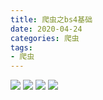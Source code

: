 ```yaml
---
title: 爬虫之bs4基础
date: 2020-04-24
categories: 爬虫
tags: 
- 爬虫
---
```

![](https://gitee.com/justin2/pic/raw/master/20200423203434.png)
![](https://gitee.com/justin2/pic/raw/master/20200423203506.png)
![](https://gitee.com/justin2/pic/raw/master/20200423203523.png)
![](https://gitee.com/justin2/pic/raw/master/20200423203543.png)
